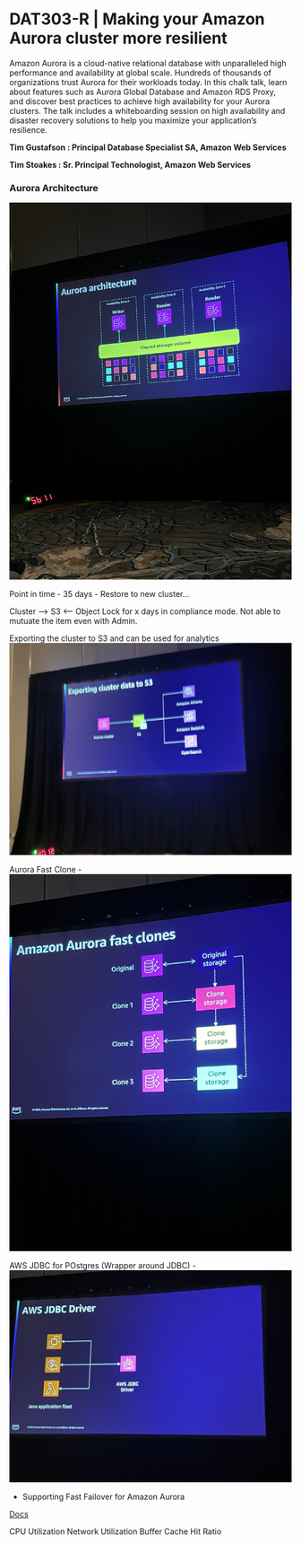# DAT303-R | Making your Amazon Aurora cluster more resilient

Amazon Aurora is a cloud-native relational database with unparalleled high performance and availability at global scale. Hundreds of thousands of organizations trust Aurora for their workloads today. In this chalk talk, learn about features such as Aurora Global Database and Amazon RDS Proxy, and discover best practices to achieve high availability for your Aurora clusters. The talk includes a whiteboarding session on high availability and disaster recovery solutions to help you maximize your application’s resilience.

**Tim Gustafson : Principal Database Specialist SA, Amazon Web Services**

**Tim Stoakes : Sr. Principal Technologist, Amazon Web Services**


### Aurora Architecture
![Aurora Architecture ](IMG_3089.JPEG)

Point in time - 35 days - Restore to new cluster... 

Cluster --> S3 <-- Object Lock for x days in compliance mode. Not able to mutuate the item even with Admin. 


Exporting the cluster to S3 and can be used for analytics
![alt text](IMG_3092.JPEG)

Aurora Fast Clone - 
![alt text](IMG_3093.JPEG)

AWS JDBC for POstgres (Wrapper around JDBC) - 
![alt text](IMG_3094.JPEG)
- Supporting Fast Failover for Amazon Aurora

[Docs](https://github.com/aws/aws-advanced-jdbc-wrapper)



CPU Utilization
Network Utilization
Buffer Cache Hit Ratio